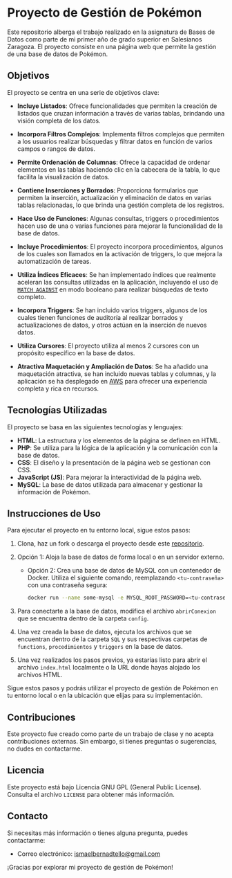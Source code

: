 # Proyecto de Gestión de Pokémon

Este repositorio alberga el trabajo realizado en la asignatura de Bases de Datos como parte de mi primer año de grado superior en Salesianos Zaragoza. El proyecto consiste en una página web que permite la gestión de una base de datos de Pokémon.

## Objetivos

El proyecto se centra en una serie de objetivos clave:

- **Incluye Listados**: Ofrece funcionalidades que permiten la creación de listados que cruzan información a través de varias tablas, brindando una visión completa de los datos.

- **Incorpora Filtros Complejos**: Implementa filtros complejos que permiten a los usuarios realizar búsquedas y filtrar datos en función de varios campos o rangos de datos.

- **Permite Ordenación de Columnas**: Ofrece la capacidad de ordenar elementos en las tablas haciendo clic en la cabecera de la tabla, lo que facilita la visualización de datos.

- **Contiene Inserciones y Borrados**: Proporciona formularios que permiten la inserción, actualización y eliminación de datos en varias tablas relacionadas, lo que brinda una gestión completa de los registros.

- **Hace Uso de Funciones**: Algunas consultas, triggers o procedimientos hacen uso de una o varias funciones para mejorar la funcionalidad de la base de datos.

- **Incluye Procedimientos**: El proyecto incorpora procedimientos, algunos de los cuales son llamados en la activación de triggers, lo que mejora la automatización de tareas.

- **Utiliza Índices Eficaces**: Se han implementado índices que realmente aceleran las consultas utilizadas en la aplicación, incluyendo el uso de [`MATCH AGAINST`](https://dev.mysql.com/doc/refman/8.0/en/fulltext-boolean.html) en modo booleano para realizar búsquedas de texto completo.

- **Incorpora Triggers**: Se han incluido varios triggers, algunos de los cuales tienen funciones de auditoría al realizar borrados y actualizaciones de datos, y otros actúan en la inserción de nuevos datos.

- **Utiliza Cursores**: El proyecto utiliza al menos 2 cursores con un propósito específico en la base de datos.

- **Atractiva Maquetación y Ampliación de Datos**: Se ha añadido una maquetación atractiva, se han incluido nuevas tablas y columnas, y la aplicación se ha desplegado en [AWS](https://aws.amazon.com/) para ofrecer una experiencia completa y rica en recursos.

## Tecnologías Utilizadas

El proyecto se basa en las siguientes tecnologías y lenguajes:

- **HTML**: La estructura y los elementos de la página se definen en HTML.
- **PHP**: Se utiliza para la lógica de la aplicación y la comunicación con la base de datos.
- **CSS**: El diseño y la presentación de la página web se gestionan con CSS.
- **JavaScript (JS)**: Para mejorar la interactividad de la página web.
- **MySQL**: La base de datos utilizada para almacenar y gestionar la información de Pokémon.


## Instrucciones de Uso

Para ejecutar el proyecto en tu entorno local, sigue estos pasos:

1. Clona, haz un fork o descarga el proyecto desde este [repositorio](https://github.com/ismaelbernadtello/ProyectoPokemon).

2. Opción 1: Aloja la base de datos de forma local o en un servidor externo.

   - Opción 2: Crea una base de datos de MySQL con un contenedor de Docker. Utiliza el siguiente comando, reemplazando `<tu-contraseña>` con una contraseña segura:

     ```bash
     docker run --name some-mysql -e MYSQL_ROOT_PASSWORD=<tu-contraseña> -p 3306:3306 -d mysql:latest
     ```

3. Para conectarte a la base de datos, modifica el archivo `abrirConexion` que se encuentra dentro de la carpeta `config`.

4. Una vez creada la base de datos, ejecuta los archivos que se encuentran dentro de la carpeta `SQL` y sus respectivas carpetas de `functions`, `procedimientos` y `triggers` en la base de datos.

5. Una vez realizados los pasos previos, ya estarías listo para abrir el archivo `index.html` localmente o la URL donde hayas alojado los archivos HTML.

Sigue estos pasos y podrás utilizar el proyecto de gestión de Pokémon en tu entorno local o en la ubicación que elijas para su implementación.

## Contribuciones

Este proyecto fue creado como parte de un trabajo de clase y no acepta contribuciones externas. Sin embargo, si tienes preguntas o sugerencias, no dudes en contactarme.

## Licencia

Este proyecto está bajo Licencia GNU GPL (General Public License). Consulta el archivo `LICENSE` para obtener más información.

## Contacto

Si necesitas más información o tienes alguna pregunta, puedes contactarme:

- Correo electrónico: [ismaelbernadtello@gmail.com](mailto:ismaelbernadtello@gmail.com)

¡Gracias por explorar mi proyecto de gestión de Pokémon!
